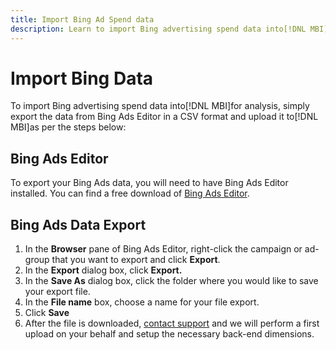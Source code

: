 ```yaml
---
title: Import Bing Ad Spend data
description: Learn to import Bing advertising spend data into[!DNL MBI]for analysis.
---
```

# Import Bing Data

To import Bing advertising spend data into[!DNL MBI]for analysis, simply export the data from Bing Ads Editor in a CSV format and upload it to[!DNL MBI]as per the steps below:

## Bing Ads Editor

To export your Bing Ads data, you will need to have Bing Ads Editor installed. You can find a free download of [Bing Ads Editor](https://advertise.bingads.microsoft.com/en-us/bingads-editor).

## Bing Ads Data Export

1. In the **Browser** pane of Bing Ads Editor, right-click the campaign or ad-group that you want to export and click **Export**.
1. In the **Export** dialog box, click **Export.**
1. In the **Save As** dialog box, click the folder where you would like to save your export file.
1. In the **File name** box, choose a name for your file export.
1. Click **Save**
1. After the file is downloaded,  [contact support](../../../getting-started/support.md) and we will perform a first upload on your behalf and setup the necessary back-end dimensions.
